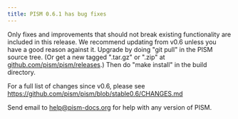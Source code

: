 ```yaml
---
title: PISM 0.6.1 has bug fixes
---
```


Only fixes and improvements that should not break existing functionality
are included in this release. We recommend updating from v0.6 unless you
have a good reason against it. Upgrade by doing "git pull" in the PISM
source tree. (Or get a new tagged ".tar.gz" or ".zip" at
[github.com/pism/pism/releases](https://github.com/pism/pism/releases).)
Then do "make install" in the build directory.

For a full list of changes since v0.6, please see
<https://github.com/pism/pism/blob/stable0.6/CHANGES.md>

Send email to [help@pism-docs.org](mailto:uaf-pism@alaska.edu) for
help with any version of PISM.
